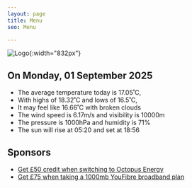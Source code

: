 ```yaml
---
layout: page
title: Menu
seo: Menu

---
```


![Logo](/images/logo.jpg){:width="832px"}

<!-- weather_marker starts -->
## On Monday, 01 September 2025

- The average temperature today is 17.05˚C,
- With highs of 18.32˚C and lows of 16.5˚C,
- It may feel like 16.66˚C with broken clouds
- The wind speed is 6.17m/s and visibility is 10000m
- The pressure is 1000hPa and humidity is 71%
- The sun will rise at 05:20 and set at 18:56

<!-- weather_marker ends -->

## Sponsors

- [Get £50 credit when switching to Octopus Energy](https://bit.ly/3oD1nnS)
- [Get £75 when taking a 1000mb YouFibre broadband plan](https://aklam.io/91zWhU?)
